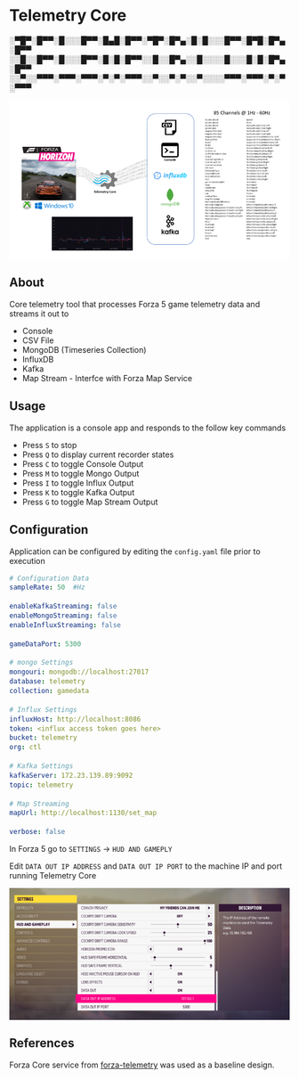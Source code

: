# Telemetry Core


░▀█▀░█▀▀░█░░░█▀▀░█▄█░█▀▀░▀█▀░█▀▄░█░█░░░█▀▀░█▀█░█▀▄░█▀▀
░░█░░█▀▀░█░░░█▀▀░█░█░█▀▀░░█░░█▀▄░░█░░░░█░░░█░█░█▀▄░█▀▀
░░▀░░▀▀▀░▀▀▀░▀▀▀░▀░▀░▀▀▀░░▀░░▀░▀░░▀░░░░▀▀▀░▀▀▀░▀░▀░▀▀▀

<img src="images/telemetrycore.png" width=650 align=center>

## About

Core telemetry tool that processes Forza 5 game telemetry data and streams it out to

- Console
- CSV File
- MongoDB (Timeseries Collection)
- InfluxDB
- Kafka
- Map Stream - Interfce with Forza Map Service

## Usage
The application is a console app and responds to the follow key commands

- Press `S` to stop
- Press `Q` to display current recorder states
- Press `C` to toggle Console Output
- Press `M` to toggle Mongo Output
- Press `I` to toggle Influx Output
- Press `K` to toggle Kafka Output
- Press `G` to toggle Map Stream Output

## Configuration

Application can be configured by editing the `config.yaml` file prior to execution

```yaml
# Configuration Data
sampleRate: 50  #Hz

enableKafkaStreaming: false
enableMongoStreaming: false
enableInfluxStreaming: false

gameDataPort: 5300

# mongo Settings
mongouri: mongodb://localhost:27017
database: telemetry
collection: gamedata

# Influx Settings
influxHost: http://localhost:8086
token: <influx access token goes here>
bucket: telemetry
org: ctl

# Kafka Settings
kafkaServer: 172.23.139.89:9092
topic: telemetry

# Map Streaming
mapUrl: http://localhost:1130/set_map

verbose: false
```

In Forza 5 go to `SETTINGS` -> `HUD AND GAMEPLY`

Edit `DATA OUT IP ADDRESS` and `DATA OUT IP PORT` to the machine IP and port running Telemetry Core

<img src="images/settings.png" width=650 align=center>

## References

Forza Core service from [forza-telemetry](https://github.com/austinbaccus/forza-telemetry) was used as a baseline design.